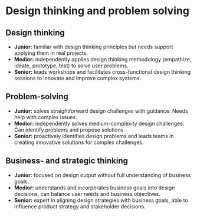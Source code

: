 # Design thinking and problem solving

## Design thinking
- **Junior:** familiar with design thinking principles but needs support applying them in real projects.
- **Medior:** independently applies design thinking methodology (empathize, ideate, prototype, test) to solve user problems.
- **Senior:** leads workshops and facilitates cross-functional design thinking sessions to innovate and improve complex systems.

## Problem-solving
- **Junior:** solves straightforward design challenges with guidance. Needs help with complex issues.
- **Medior:** independently solves medium-complexity design challenges. Can identify problems and propose solutions.
- **Senior:** proactively identifies design problems and leads teams in creating innovative solutions for complex challenges.

## Business- and strategic thinking
- **Junior:** focused on design output without full understanding of business goals.
- **Medior:** understands and incorporates business goals into design decisions, can balance user needs and business objectives.
- **Senior:** expert in aligning design strategies with business goals, able to influence product strategy and stakeholder decisions.